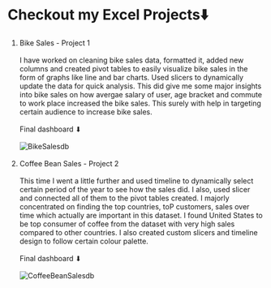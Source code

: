# Checkout my Excel Projects⬇️<br/>
1. Bike Sales - Project 1<br/><br/>
   I have worked on cleaning bike sales data, formatted it, added new columns and created pivot tables to easily visualize bike sales in the form of graphs like line and bar charts. Used slicers to dynamically
   update the data for quick analysis. This did give me some major insights into bike sales on how avergae salary of user, age bracket and commute to work place increased the bike sales. This surely with help
   in targeting certain audience to increase bike sales. <br/><br/>
   Final dashboard ⬇ <br/><br/>
   ![BikeSalesdb](https://github.com/user-attachments/assets/295bd339-b8cc-47c8-9f2f-ff735133dd63)<br/><br/>
2. Coffee Bean Sales - Project 2<br/><br/>
   This time I went a little further and used timeline to dynamically select certain period of the year to see how the sales did. I also, used slicer and connected all of them to the pivot tables created. I majorly
   concentrated on finding the top countries, toP customers, sales over time which actually are important in this dataset. I found United States to be top consumer of coffee from the dataset with very high sales
   compared to other countries. I also created custom slicers and timeline design to follow certain colour palette.<br/><br/>
   Final dashboard ⬇ <br/><br/>
   ![CoffeeBeanSalesdb](https://github.com/user-attachments/assets/8b78a583-45fe-4308-ae64-d5aeecd84dc4)

    

